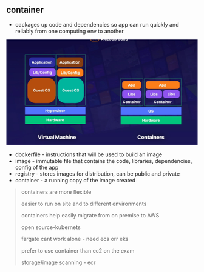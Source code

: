 ## container

- oackages up code and dependencies so app can run quickly and reliably from one computing env to another

![vm vs container](../images/vm_container.png)

* dockerfile - instructions that will be used to build an image
* image - immutable file that contains the code, libraries, dependencies, config of the app
* registry - stores images for distribution, can be public and private
* container - a running copy of the image created

> containers are more flexible
>
> easier to run on site and to different environments
>
> containers help easily migrate from on premise to AWS
>
> open source-kubernets
>
> fargate cant work alone - need ecs orr eks
>
> prefer to use container than ec2 on the exam
>
> storage/image scanning - ecr